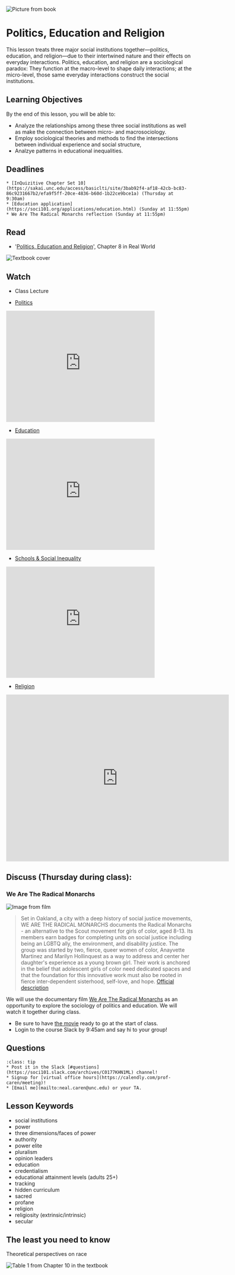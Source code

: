 ![Picture from book](../images/REALWORLD7_FIG10_CO.jpg)

# Politics, Education and Religion

This lesson treats three major social institutions together—politics, education, and religion—due to their intertwined nature and their effects on everyday interactions. Politics, education, and religion are a sociological paradox: They function at the macro-level to shape daily interactions; at the micro-level, those same everyday interactions construct the social institutions.

## Learning Objectives

By the end of this lesson, you will be able to:     
* Analyze the relationships among these three social institutions as well as make the connection between micro- and macrosociology.
* Employ  sociological theories and methods to find the intersections between individual experience and social structure,
* Analzye patterns in educational inequalities.


## Deadlines

```{admonition} Be sure to hand these in before the deadline
* [InQuizitive Chapter Set 10](https://sakai.unc.edu/access/basiclti/site/3bab92f4-af18-42cb-bc83-86c9231667b2/efa9f5ff-20ce-4836-b60d-1b22ce9bce1a) (Thursday at 9:30am)
* [Education application](https://soci101.org/applications/education.html) (Sunday at 11:55pm)
* We Are The Radical Monarchs reflection (Sunday at 11:55pm)

```

## Read
* '[Politics, Education and Religion](https://ncia.wwnorton.com/87056/)', Chapter 8 in Real World

![Textbook cover](https://cdn.wwnorton.com/dam_booktitles/733/img/cover/9780393419337_300.jpeg)



## Watch

* Class Lecture




* [Politics](https://www.youtube.com/watch?v=TCs_hyI15R8)




<iframe
    width="400"
    height="300"
    src="https://www.youtube.com/embed/TCs_hyI15R8"
    frameborder="0"
    allowfullscreen
></iframe>



* [Education](https://www.youtube.com/watch?v=S294zRodS_4)


<iframe
    width="400"
    height="300"
    src="https://www.youtube.com/embed/S294zRodS_4"
    frameborder="0"
    allowfullscreen
></iframe>


* [Schools & Social Inequality](https://www.youtube.com/watch?v=hYMk3Bk08NA)


<iframe
    width="400"
    height="300"
    src="https://www.youtube.com/embed/hYMk3Bk08NA"
    frameborder="0"
    allowfullscreen
></iframe>


* [Religion](https://www.youtube.com/watch?v=pIgb-3e8CWA)

<iframe
    width="600"
    height="450"
    src="https://www.youtube.com/embed/pIgb-3e8CWA"
    frameborder="0"
    allowfullscreen
></iframe>




## Discuss (Thursday during class):
### We Are The Radical Monarchs

![Image from film](https://flxt.tmsimg.com/assets/196532_bc.jpg)

> Set in Oakland, a city with a deep history of social justice movements, WE ARE THE RADICAL MONARCHS documents the Radical Monarchs - an alternative to the Scout movement for girls of color, aged 8-13. Its members earn badges for completing units on social justice including being an LGBTQ ally, the environment, and disability justice. The group was started by two, fierce, queer women of color, Anayvette Martinez and Marilyn Hollinquest as a way to address and center her daughter's experience as a young brown girl. Their work is anchored in the belief that adolescent girls of color need dedicated spaces and that the foundation for this innovative work must also be rooted in fierce inter-dependent sisterhood, self-love, and hope. [Official description](https://wearetheradicalmonarchsmovie.com)


We will use the documentary film [We Are The Radical Monarchs](http://libproxy.lib.unc.edu/login?url=https://docuseek2.com/v/a/8LE4) as an opportunity to explore the sociology of politics and education.  We will watch it together during class.
* Be sure to have [the movie](http://libproxy.lib.unc.edu/login?url=https://docuseek2.com/v/a/8LE4) ready to go at the start of class.
* Login to the course Slack by 9:45am and say hi to your group!






## Questions

```{admonition} If you have any questions at all about what you are supposed to do on this lesson, please remember I am here to help. Reach out any time so I can support your success.
:class: tip
* Post it in the Slack [#questions](https://soci101.slack.com/archives/C0177KHN1ML) channel!
* Signup for [virtual office hours](https://calendly.com/prof-caren/meeting)!
* [Email me](mailto:neal.caren@unc.edu) or your TA.
```


## Lesson Keywords

* social institutions
* power
* three dimensions/faces of power
* authority
* power elite
* pluralism
* opinion leaders
* education
* credentialism
* educational attainment levels (adults 25+)
* tracking
* hidden curriculum
* sacred
* profane
* religion
* religiosity (extrinsic/intrinsic)
* secular


## The least you need to know
Theoretical perspectives on race

![Table 1 from Chapter 10 in the textbook](../images/REALWORLD7_TABLE10.01.jpg "Table 1 from Chapter 10 in the textbook")
